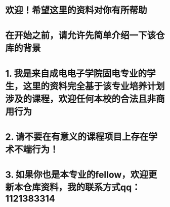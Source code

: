 # 欢迎！希望这里的资料对你有所帮助
# 在开始之前，请允许先简单介绍一下该仓库的背景
# 1. 我是来自成电电子学院固电专业的学生，这里的资料完全基于该专业培养计划涉及的课程，欢迎任何本校的合法且非商用行为
# 2. 请不要在有意义的课程项目上存在学术不端行为！
# 3. 如果你也是本专业的fellow，欢迎更新本仓库资料，我的联系方式qq：1121383314
